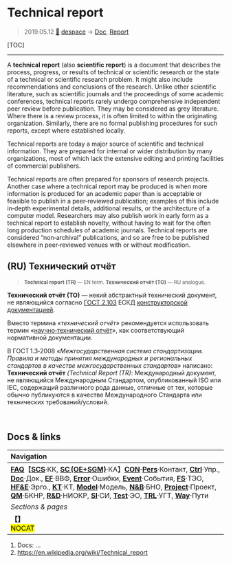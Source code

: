 # Technical report
> 2019.05.12 [🚀](../index/index.md) [despace](index.md) → [Doc](doc.md), [Report](report.md)

[TOC]

---

A **technical report** (also **scientific report**) is a document that describes the process, progress, or results of technical or scientific research or the state of a technical or scientific research problem. It might also include recommendations and conclusions of the research. Unlike other scientific literature, such as scientific journals and the proceedings of some academic conferences, technical reports rarely undergo comprehensive independent peer review before publication. They may be considered as grey literature. Where there is a review process, it is often limited to within the originating organization. Similarly, there are no formal publishing procedures for such reports, except where established locally.

Technical reports are today a major source of scientific and technical information. They are prepared for internal or wider distribution by many organizations, most of which lack the extensive editing and printing facilities of commercial publishers.

Technical reports are often prepared for sponsors of research projects. Another case where a technical report may be produced is when more information is produced for an academic paper than is acceptable or feasible to publish in a peer‑reviewed publication; examples of this include in‑depth experimental details, additional results, or the architecture of a computer model. Researchers may also publish work in early form as a technical report to establish novelty, without having to wait for the often long production schedules of academic journals. Technical reports are considered “non‑archival” publications, and so are free to be published elsewhere in peer‑reviewed venues with or without modification.


## (RU) Технический отчёт

> <small>**Technical report (TR)** — EN term. **Технический отчёт (ТО)** — RU analogue.</small>

**Технический отчёт (ТО)** — некий абстрактный технический документ, не являющийся согласно [ГОСТ 2.103](гост_2_103.md) ЕСКД [конструкторской документацией](doc.md).

Вместо термина *«технический отчёт»* рекомендуется использовать термин «[научно‑технический отчёт](report_st.md)», как соответствующий нормативной документации.

В ГОСТ 1.3‑2008 *«Межгосударственная система стандартизации. Правила и методы принятия международных и региональных стандартов в качестве межгосударственных стандартов»* написано:  
**Технический отчёт** *(Technical Report (TR)*: Международный документ, не являющийся Международным Стандартом, опубликованный ISO или IEC, содержащий различного рода данные, отличные от тех, которые обычно публикуются в качестве Международного Стандарта или технических требований/условий.



<p style="page-break-after:always"> </p>

## Docs & links
|Navigation|
|:--|
|**[FAQ](faq.md)**【**[SCS](scs.md)**·КК, **[SC (OE+SGM)](sc.md)**·КА】**[CON](contact.md)·[Pers](person.md)**·Контакт, **[Ctrl](control.md)**·Упр., **[Doc](doc.md)**·Док., **[EF](ef.md)**·ВВФ, **[Error](error.md)**·Ошибки, **[Event](event.md)**·События, **[FS](fs.md)**·ТЭО, **[HF&E](hfe.md)**·Эрго., **[KT](kt.md)**·КТ, **[Model](model.md)**·Модель, **[N&B](nnb.md)**·БНО, **[Project](project.md)**·Проект, **[QM](qm.md)**·БКНР, **[R&D](rnd.md)**·НИОКР, **[SI](si.md)**·СИ, **[Test](test.md)**·ЭО, **[TRL](trl.md)**·УГТ, **[Way](way.md)**·Пути|
|*Sections & pages*|
|**【[](.md)】**<br> <mark>NOCAT</mark>|

   1. Docs: …
   1. <https://en.wikipedia.org/wiki/Technical_report>

